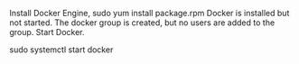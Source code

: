 Install Docker Engine, 
 sudo yum install package.rpm
Docker is installed but not started. The docker group is created, but no users are added to the group.
Start Docker.

 sudo systemctl start docker

